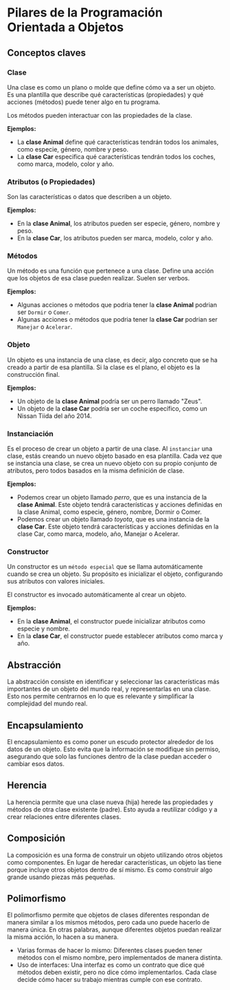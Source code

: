 # Pilares de la Programación Orientada a Objetos

## Conceptos claves

### Clase

Una clase es como un plano o molde que define cómo va a ser un objeto. Es una plantilla que describe qué características (propiedades) y qué acciones (métodos) puede tener algo en tu programa.

Los métodos pueden interactuar con las propiedades de la clase.

**Ejemplos:**

- La **clase Animal** define qué características tendrán todos los animales, como especie, género, nombre y peso.
- La **clase Car** especifica qué características tendrán todos los coches, como marca, modelo, color y año.

### Atributos (o Propiedades)

Son las características o datos que describen a un objeto.

**Ejemplos:**

- En la **clase Animal**, los atributos pueden ser especie, género, nombre y peso.
- En la **clase Car**, los atributos pueden ser marca, modelo, color y año.

### Métodos

Un método es una función que pertenece a una clase. Define una acción que los objetos de esa clase pueden realizar. Suelen ser verbos.

**Ejemplos:**

- Algunas acciones o métodos que podria tener la **clase Animal** podrian ser `Dormir` o `Comer`.
- Algunas acciones o métodos que podria tener la **clase Car** podrian ser `Manejar` o `Acelerar`.

### Objeto

Un objeto es una instancia de una clase, es decir, algo concreto que se ha creado a partir de esa plantilla. Si la clase es el plano, el objeto es la construcción final.

**Ejemplos:**

- Un objeto de la **clase Animal** podría ser un perro llamado "Zeus".
- Un objeto de la **clase Car** podría ser un coche específico, como un Nissan Tiida del año 2014.

### Instanciación

Es el proceso de crear un objeto a partir de una clase. Al `instanciar` una clase, estás creando un nuevo objeto basado en esa plantilla.
Cada vez que se instancia una clase, se crea un nuevo objeto con su propio conjunto de atributos, pero todos basados en la misma definición de clase.

**Ejemplos:**

- Podemos crear un objeto llamado _perro_, que es una instancia de la **clase Animal**. Este objeto tendrá características y acciones definidas en la clase Animal, como especie, género, nombre, Dormir o Comer.
- Podemos crear un objeto llamado _toyota_, que es una instancia de la **clase Car**. Este objeto tendrá características y acciones definidas en la clase Car, como marca, modelo, año, Manejar o Acelerar.

### Constructor

Un constructor es un `método especial` que se llama automáticamente cuando se crea un objeto. Su propósito es inicializar el objeto, configurando sus atributos con valores iniciales.

El constructor es invocado automáticamente al crear un objeto.

**Ejemplos:**

- En la **clase Animal**, el constructor puede inicializar atributos como especie y nombre.
- En la **clase Car**, el constructor puede establecer atributos como marca y año.

## Abstracción

La abstracción consiste en identificar y seleccionar las características más importantes de un objeto del mundo real, y representarlas en una clase. Esto nos permite centrarnos en lo que es relevante y simplificar la complejidad del mundo real.

## Encapsulamiento

El encapsulamiento es como poner un escudo protector alrededor de los datos de un objeto. Esto evita que la información se modifique sin permiso, asegurando que solo las funciones dentro de la clase puedan acceder o cambiar esos datos.

## Herencia

La herencia permite que una clase nueva (hija) herede las propiedades y métodos de otra clase existente (padre). Esto ayuda a reutilizar código y a crear relaciones entre diferentes clases.

## Composición

La composición es una forma de construir un objeto utilizando otros objetos como componentes. En lugar de heredar características, un objeto las tiene porque incluye otros objetos dentro de sí mismo. Es como construir algo grande usando piezas más pequeñas.

## Polimorfismo

El polimorfismo permite que objetos de clases diferentes respondan de manera similar a los mismos métodos, pero cada uno puede hacerlo de manera única. En otras palabras, aunque diferentes objetos puedan realizar la misma acción, lo hacen a su manera.

- Varias formas de hacer lo mismo: Diferentes clases pueden tener métodos con el mismo nombre, pero implementados de manera distinta.
- Uso de interfaces: Una interfaz es como un contrato que dice qué métodos deben existir, pero no dice cómo implementarlos. Cada clase decide cómo hacer su trabajo mientras cumple con ese contrato.
